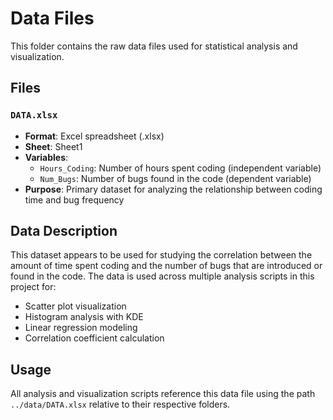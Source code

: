 # Data Files

This folder contains the raw data files used for statistical analysis and visualization.

## Files

### `DATA.xlsx`

- **Format**: Excel spreadsheet (.xlsx)
- **Sheet**: Sheet1
- **Variables**:
  - `Hours_Coding`: Number of hours spent coding (independent variable)
  - `Num_Bugs`: Number of bugs found in the code (dependent variable)
- **Purpose**: Primary dataset for analyzing the relationship between coding time and bug frequency

## Data Description

This dataset appears to be used for studying the correlation between the amount of time spent coding and the number of bugs that are introduced or found in the code. The data is used across multiple analysis scripts in this project for:

- Scatter plot visualization
- Histogram analysis with KDE
- Linear regression modeling
- Correlation coefficient calculation

## Usage

All analysis and visualization scripts reference this data file using the path `../data/DATA.xlsx` relative to their respective folders.
